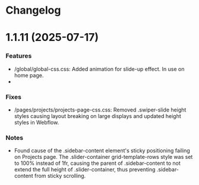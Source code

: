 # Changelog

# 1.1.11 (2025-07-17)

### Features
- /global/global-css.css: Added animation for slide-up effect. In use on home page. 
- 
### Fixes
- /pages/projects/projects-page-css.css: Removed .swiper-slide height styles causing layout breaking on large displays and updated height styles in Webflow. 
 
### Notes
- Found cause of the .sidebar-content element's sticky positioning failing on Projects page. The .slider-container grid-template-rows style was set to 100% instead of 1fr, causing the parent of .sidebar-content to not extend the full height of .slider-container, thus preventing .sidebar-content from sticky scrolling. 